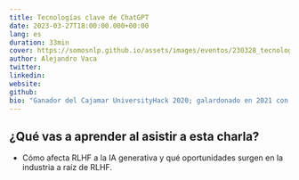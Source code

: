```yaml
---
title: Tecnologías clave de ChatGPT
date: 2023-03-27T18:00:00.000+00:00
lang: es
duration: 33min
cover: https://somosnlp.github.io/assets/images/eventos/230328_tecnologias_clave_de_chatgpt.jpg
author: Alejandro Vaca 
twitter: 
linkedin:
website: 
github: 
bio: "Ganador del Cajamar UniversityHack 2020; galardonado en 2021 con el Premio a Mejor Data Scientist del Hackaton de SpainAI, al obtener 2 primeros puestos (análisis preescriptivo con series temporales & Computer Vision) y un tercero (NLP). Desarrollador principal de RigoBERTa: un modelo de lenguaje del Estado del Arte en español. Ganador del primer premio del Hackaton SomosNLP 2022 por BioMedIA, proyecto que posteriormente fue presentado en el NAACL 2022, obteniendo el Premio a la Mejor Presentación de Póster."
---
```


<EventSummary
    description="Charla sobre las técnicas de Reinforcement Learning from Human Feedback (RLHF), qué podemos aprender de ellas y qué aplicaciones prácticas en la industria pueden venir de la mano de esta tecnología. "
    poster="https://somosnlp.github.io/assets/images/eventos/230328_tecnologias_clave_de_chatgpt.jpg"
    video="https://www.youtube.com/embed/Ujn379UCHBg"
    name=""
    website=""
    twitter=""
    linkedin=""
    github=""
    bio=""
/>



## ¿Qué vas a aprender al asistir a esta charla?

- Cómo afecta RLHF a la IA generativa y qué oportunidades surgen en la industria a raíz de RLHF.
